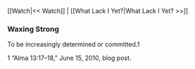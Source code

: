 [[Watch|<< Watch]]  |  [[What Lack I Yet?|What Lack I Yet? >>]]

### Waxing Strong
To be increasingly determined or committed.1



1 “Alma 13:17–18,” June 15, 2010, blog post.